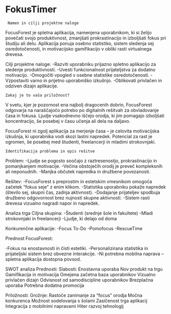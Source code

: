 # FokusTimer
	 Namen in cilji projektne naloge
FocusForest je spletna aplikacija, namenjena uporabnikom, ki si želijo povečati svojo produktivnost, zmanjšati prokrastinacijo in izboljšati fokus pri študiju ali delu. Aplikacija ponuja osebno statistiko, sistem sledenja sej osredotočenosti, in motivacijsko gamifikacijo v obliki rasti virtualnega drevesa.

Cilji projektne naloge:
 -Razviti uporabniku prijazno spletno aplikacijo za sledenje produktivnosti.
 -Uvesti funkcionalnost prijateljstva za dodatno motivacijo.
 -Omogočiti vpogled v osebne statistike osredotočenosti.
 -Vzpostaviti varno in prijetno uporabniško izkušnjo.
 -Oblikovati privlačen in odziven dizajn aplikacije.

 	Zakaj je to vaša priložnost?

V svetu, kjer je pozornost ena najbolj dragocenih dobrin, FocusForest odgovarja na naraščajočo potrebo po digitalnih rešitvah za obvladovanje časa in fokusa. Ljudje vsakodnevno iščejo orodja, ki jim pomagajo izboljšati koncentracijo, še posebej v času učenja ali dela na daljavo.

FocusForest ni zgolj aplikacija za merjenje časa – je celovita motivacijska izkušnja, ki uporabnika vodi skozi lastni napredek. Potencial za rast je ogromen, še posebej med študenti, freelancerji in mladimi strokovnjaki.

  	Identifikacija problema in opis rešitve

Problem:
 -Ljudje se pogosto soočajo z raztresenostjo, prokrastinacijo in pomanjkanjem motivacije.
 -Večina obstoječih orodij je preveč kompleksnih ali neponudnih.
 -Manjka občutek napredka in družbene povezanosti.

Rešitev:
 -FocusForest s preprostim in estetskim vmesnikom omogoča začetek “fokus seje” z enim klikom.
 -Statistika uporabniku pokaže napredek (število sej, skupni čas, zadnja aktivnost).
 -Dodajanje prijateljev spodbuja družbeno odgovornost brez nujnosti skupne aktivnosti.
 -Sistem rasti drevesa vizualno nagradi napor in napredek.

 Analiza trga
Ciljna skupina:
 -Študenti (srednje šole in fakultete)
 -Mladi strokovnjaki in freelancerji
 -Ljudje, ki delajo od doma

Konkurenčne aplikacije:
 -Focus To-Do
 -Pomofocus
 -RescueTime

Prednost FocusForest:

 -Fokus na enostavnosti in čisti estetiki.
 -Personalizirana statistika in prijateljski sistem brez obvezne interakcije.
 -Ni potrebna mobilna naprava – spletna aplikacija dostopna povsod.

  SWOT analiza
Prednosti:			Slabosti:
Enostavna uporaba		Nov produkt na trgu
Gamifikacija in motivacija	Omejena začetna baza uporabnikov
Vizualno privlačen dizajn	Odvisnost od samodiscipline uporabnikov
Brezplačna uporaba		Potrebna dodatna promocija

Priložnosti:				Grožnje:
Rastoče zanimanje za “focus” orodja	Močna konkurenca
Možnost sodelovanja s šolami		Zasičenost trga aplikacij
Integracija z mobilnimi napravami	Hiter razvoj tehnologij
					

